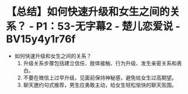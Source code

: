# 【总结】如何快速升级和女生之间的关系？ - P1：53-无字幕2 - 楚儿恋爱说 - BV15y4y1r76f

-   如何快速升级和女生之间的关系？
    1.  升级关系步骤包括建立信任、肢体接触、行为升级、发生亲密关系和表白。
    2.  不要在微信上过早升级，见面前保持神秘感，避免给女生过高期望。
    3.  聊天邀约句式推荐，男生应勇敢主动，给女生轻松愉快的聊天氛围。